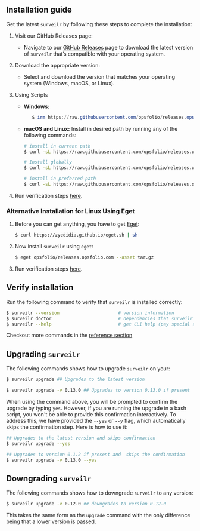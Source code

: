 ## Installation guide

Get the latest `surveilr` by following these steps to complete the installation:

1. Visit our GitHub Releases page:

   - Navigate to our [GitHub Releases](https://github.com/opsfolio/releases.opsfolio.com/releases) page to download the latest version of `surveilr` that’s compatible with your operating system.

2. Download the appropriate version:

   - Select and download the version that matches your operating system (Windows, macOS, or Linux).

3. Using Scripts

   - **Windows:**

      ```powershell
         $ irm https://raw.githubusercontent.com/opsfolio/releases.opsfolio.com/refs/heads/main/surveilr/install.ps1 | iex
      ```

   - **macOS and Linux:**
        Install in desired path by running any of the following commands:

        ```bash
        # install in current path
        $ curl -sL https://raw.githubusercontent.com/opsfolio/releases.opsfolio.com/main/surveilr/install.sh | bash

        # Install globally
        $ curl -sL https://raw.githubusercontent.com/opsfolio/releases.opsfolio.com/main/surveilr/install.sh | SURVEILR_HOME="$HOME/bin" bash

        # install in preferred path
        $ curl -sL https://raw.githubusercontent.com/opsfolio/releases.opsfolio.com/main/surveilr/install.sh | SURVEILR_HOME="/path/to/directory" bash
        ```
4. Run verification steps [here](#verify-installation).

### Alternative Installation for Linux Using Eget

1. Before you can get anything, you have to get [Eget](https://github.com/zyedidia/eget):

   ```bash
   $ curl https://zyedidia.github.io/eget.sh | sh
   ```

2. Now install `surveilr` using `eget`:

   ```bash
   $ eget opsfolio/releases.opsfolio.com --asset tar.gz
   ```

3. Run verification steps [here](#verify-installation).

## Verify installation

Run the following command to verify that `surveilr` is installed correctly:

```bash
$ surveilr --version                      # version information
$ surveilr doctor                         # dependencies that surveilr uses
$ surveilr --help                         # get CLI help (pay special attention to ENV var names)
```

Checkout more commands in the [reference section](https://docs.opsfolio.com/surveilr/reference/cli/commands/)

## Upgrading `surveilr`

The following commands shows how to upgrade `surveilr` on your:

```bash
$ surveilr upgrade ## Upgrades to the latest version

$ surveilr upgrade -v 0.13.0 ## Upgrades to version 0.13.0 if present
```

When using the command above, you will be prompted to confirm the upgrade by typing `yes`. However, if you are running the upgrade in a bash script, you won't be able to provide this confirmation interactively. To address this, we have provided the `--yes` or `--y` flag, which automatically skips the confirmation step. Here is how to use it:

```bash
## Upgrades to the latest version and skips confirmation
$ surveilr upgrade --yes

## Upgrades to version 0.1.2 if present and  skips the confirmation
$ surveilr upgrade -v 0.13.0 --yes
```

## Downgrading `surveilr`

The following commands shows how to downgrade `surveilr` to any version:

```bash
$ surveilr upgrade -v 0.12.0 ## downgrades to version 0.12.0
```
This takes the same form as the `upgrade` command with the only difference being that a lower version is passed.

<!-- Security scan triggered at 2025-09-02 15:49:15 -->
